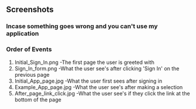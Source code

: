 ## Screenshots
### Incase something goes wrong and you can't use my application
### Order of Events
1. Initial_Sign_In.png  -The first page the user is greeted with
2. Sign_In_form.png  -What the user see's after clicking 'Sign In' on the previous page
3. Initial_App_page.jpg   -What the user first sees after signing in
4. Example_App_page.jpg  -What the user see's after making a selection
5. After_page_link_click.jpg   -What the user see's if they click the link at the bottom of the page

